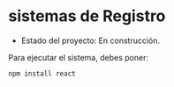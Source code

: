 <h1>sistemas de Registro</h1>

- Estado del proyecto: En construcción.

Para ejecutar el sistema, debes poner:

```npm install react```
